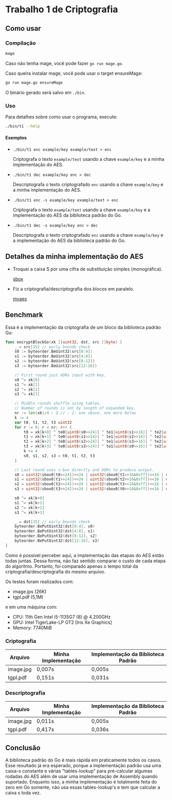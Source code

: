 # Trabalho 1 de Criptografia

## Como usar

### Compilação

```sh
mage
```

Caso não tenha mage, você pode fazer `go run mage.go`.

Caso queira instalar mage, você pode usar o target ensureMage:
```sh
go run mage.go ensureMage
```

O binário gerado será salvo em `./bin`.

### Uso

Para detalhes sobre como usar o programa, execute:

```sh
./bin/t1 --help
```

#### Exemplos

-   `./bin/t1 enc example/key example/text > enc`

    Criptografa o texto `example/text` usando a chave `example/key` e a minha
    implementação do AES.

-   `./bin/t1 dec example/key enc > dec`

    Descriptografa o texto criptografado `enc` usando a chave `example/key` e a
    minha implementação do AES.

-   `./bin/t1 enc -s example/key example/text > enc`

    Criptografa o texto `example/text` usando a chave `example/key` e a
    implementação do AES da biblioteca padrão do Go.

-   `./bin/t1 dec -s example/key enc > dec`

    Descriptografa o texto criptografado `enc` usando a chave `example/key` e a
    implementação do AES da biblioteca padrão do Go.

## Detalhes da minha implementação do AES

-   Troquei a caixa S por uma cifra de substituição simples (monográfica).

    [sbox](./internal/myaes/sbox.go)

-   Fiz a criptografia/descriptografia dos blocos em paralelo.

    [myaes](./internal/myaes/myaes.go)

## Benchmark

Essa é a implementação da criptografia de um bloco da biblioteca padrão Go:

```go
func encryptBlockGo(xk []uint32, dst, src []byte) {
	_ = src[15] // early bounds check
	s0 := byteorder.BeUint32(src[0:4])
	s1 := byteorder.BeUint32(src[4:8])
	s2 := byteorder.BeUint32(src[8:12])
	s3 := byteorder.BeUint32(src[12:16])

	// First round just XORs input with key.
	s0 ^= xk[0]
	s1 ^= xk[1]
	s2 ^= xk[2]
	s3 ^= xk[3]

	// Middle rounds shuffle using tables.
	// Number of rounds is set by length of expanded key.
	nr := len(xk)/4 - 2 // - 2: one above, one more below
	k := 4
	var t0, t1, t2, t3 uint32
	for r := 0; r < nr; r++ {
		t0 = xk[k+0] ^ te0[uint8(s0>>24)] ^ te1[uint8(s1>>16)] ^ te2[uint8(s2>>8)] ^ te3[uint8(s3)]
		t1 = xk[k+1] ^ te0[uint8(s1>>24)] ^ te1[uint8(s2>>16)] ^ te2[uint8(s3>>8)] ^ te3[uint8(s0)]
		t2 = xk[k+2] ^ te0[uint8(s2>>24)] ^ te1[uint8(s3>>16)] ^ te2[uint8(s0>>8)] ^ te3[uint8(s1)]
		t3 = xk[k+3] ^ te0[uint8(s3>>24)] ^ te1[uint8(s0>>16)] ^ te2[uint8(s1>>8)] ^ te3[uint8(s2)]
		k += 4
		s0, s1, s2, s3 = t0, t1, t2, t3
	}

	// Last round uses s-box directly and XORs to produce output.
	s0 = uint32(sbox0[t0>>24])<<24 | uint32(sbox0[t1>>16&0xff])<<16 | uint32(sbox0[t2>>8&0xff])<<8 | uint32(sbox0[t3&0xff])
	s1 = uint32(sbox0[t1>>24])<<24 | uint32(sbox0[t2>>16&0xff])<<16 | uint32(sbox0[t3>>8&0xff])<<8 | uint32(sbox0[t0&0xff])
	s2 = uint32(sbox0[t2>>24])<<24 | uint32(sbox0[t3>>16&0xff])<<16 | uint32(sbox0[t0>>8&0xff])<<8 | uint32(sbox0[t1&0xff])
	s3 = uint32(sbox0[t3>>24])<<24 | uint32(sbox0[t0>>16&0xff])<<16 | uint32(sbox0[t1>>8&0xff])<<8 | uint32(sbox0[t2&0xff])

	s0 ^= xk[k+0]
	s1 ^= xk[k+1]
	s2 ^= xk[k+2]
	s3 ^= xk[k+3]

	_ = dst[15] // early bounds check
	byteorder.BePutUint32(dst[0:4], s0)
	byteorder.BePutUint32(dst[4:8], s1)
	byteorder.BePutUint32(dst[8:12], s2)
	byteorder.BePutUint32(dst[12:16], s3)
}
```

Como é possível perceber aqui, a implementação das etapas do AES estão todas
juntas. Dessa forma, não faz sentido comparar o custo de cada etapa do
algoritmo. Portanto, foi comparado apenas o tempo total da
criptografia/descriptografia do mesmo arquivo.

Os testes foram realizados com:
-   image.jps (26K)
-   tgpl.pdf (5,1M)

e em uma máquina com:
-   CPU: 11th Gen Intel i5-1135G7 (8) @ 4.200GHz 
-   GPU: Intel TigerLake-LP GT2 [Iris Xe Graphics] 
-   Memory: 7740MiB 

### Criptografia


| **Arquivo**  | **Minha Implementação** | **Implementação da Biblioteca Padrão** |
|-----------|--------|--------| 
| image.jpg | 0,007s | 0,005s |
| tgpl.pdf  | 0,151s | 0,031s |

### Descriptografia

| **Arquivo**  | **Minha Implementação** | **Implementação da Biblioteca Padrão** |
|-----------|--------|--------|
| image.jpg | 0,011s | 0,005s |
| tgpl.pdf  | 0,417s | 0,036s |


## Conclusão

A biblioteca padrão do Go é mais rápida em praticamente todos os casos. Esse
resultado já era esperado, porque a implementação padrão usa uma caixa-s
constante e várias "tables-lookup" para pré-calcular algumas rodadas do AES
além de usar uma implementação de Assembly quando suportado.  Enquanto isso, a
minha implementação é totalmente feita do zero em Go somente, não usa essas
tables-lookup's e tem que calcular a caixa s toda vez.
